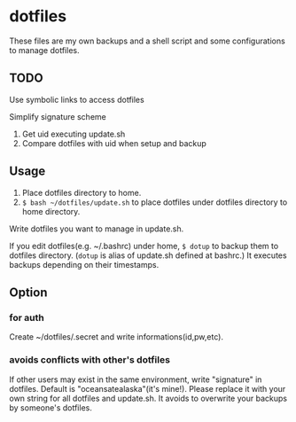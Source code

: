 dotfiles
===

These files are my own backups and a shell script and some configurations to manage dotfiles.

TODO
---

Use symbolic links to access dotfiles

Simplify signature scheme
1. Get uid executing update.sh
2. Compare dotfiles with uid when setup and backup


Usage
---

1. Place dotfiles directory to home.
2. ``$ bash ~/dotfiles/update.sh`` to place dotfiles under dotfiles directory to home directory.

Write dotfiles you want to manage in update.sh.

If you edit dotfiles(e.g. ~/.bashrc) under home, ``$ dotup`` to backup them to dotfiles directory.
(``dotup`` is alias of update.sh defined at bashrc.)
It executes backups depending on their timestamps.

Option
---

### for auth

Create ~/dotfiles/.secret and write informations(id,pw,etc).

### avoids conflicts with other's dotfiles

If other users may exist in the same environment, write "signature" in dotfiles.
Default is "oceansatealaska"(it's mine!).
Please replace it with your own string for all dotfiles and update.sh.
It avoids to overwrite your backups by someone's dotfiles.

